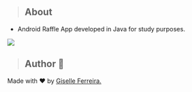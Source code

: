 > ## About
- Android Raffle App developed in Java for study purposes.

<img src="https://i.postimg.cc/BncpLyjr/image.png" >


> ## Author 👋

Made with ❤️ by <a href="https://www.linkedin.com/in/giselleferreiras/" >Giselle Ferreira.</a>
